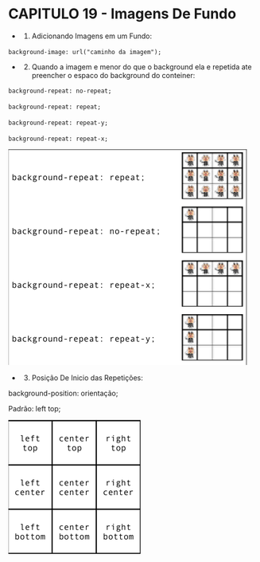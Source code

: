 # CAPITULO 19 - Imagens De Fundo

- 1. Adicionando Imagens em um Fundo:

`background-image: url("caminho da imagem");`

- 2. Quando a imagem e menor do que o background ela e repetida ate preencher o espaco do background do conteiner:


```
background-repeat: no-repeat;

background-repeat: repeat;

background-repeat: repeat-y;

background-repeat: repeat-x;
```

<img src="PREENCHIMENTO DO BACKGROUND.png">

- 3. Posição De Inicio das Repetições:

background-position: orientação;

Padrão: left top;

<img src="REFERENCIA DE INICIO DE REPETIÇÃO.png">
